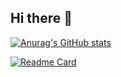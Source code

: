 ## Hi there 👋

<!--
**zhouxiaona/zhouxiaona** is a ✨ _special_ ✨ repository because its `README.md` (this file) appears on your GitHub profile.

Here are some ideas to get you started:

- 🔭 I’m currently working on ...
- 🌱 I’m currently learning ...
- 👯 I’m looking to collaborate on ...
- 🤔 I’m looking for help with ...
- 💬 Ask me about ...
- 📫 How to reach me: ...
- 😄 Pronouns: ...
- ⚡ Fun fact: ...
-->
[![Anurag's GitHub stats](https://github-readme-stats.vercel.app/api?username=zhouxiaona&show_icons=true&bg_color=45,E66345,904E95&title_color=ffffff&icon_color=ffffff&text_color=ffffff)](https://github.com/anuraghazra/github-readme-stats)

[![Readme Card](https://github-readme-stats.vercel.app/api/pin/?username=zhouxiaona&show_owner=true&repo=zhouxiaona.github.io&show_icons=true&bg_color=45,E66345,904E95&title_color=ffffff&icon_color=ffffff&text_color=ffffff)](https://github.com/anuraghazra/github-readme-stats)
